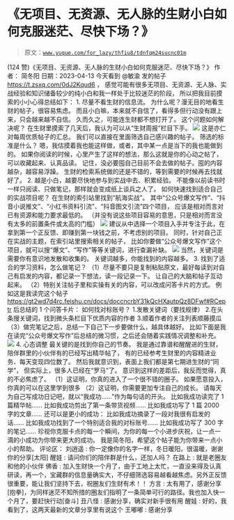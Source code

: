 # 《无项目、无资源、无人脉的生财小白如何克服迷茫、尽快下场？》

> 原文：[`www.yuque.com/for_lazy/thfiu8/tdnfqm24sucnc01m`](https://www.yuque.com/for_lazy/thfiu8/tdnfqm24sucnc01m)

<ne-h2 id="84eaded1" data-lake-id="84eaded1"><ne-heading-ext><ne-heading-anchor></ne-heading-anchor><ne-heading-fold></ne-heading-fold></ne-heading-ext><ne-heading-content><ne-text id="ud96f464c">(124 赞)《无项目、无资源、无人脉的生财小白如何克服迷茫、尽快下场？》</ne-text></ne-heading-content></ne-h2> <ne-p id="u5c974e8c" data-lake-id="u5c974e8c"><ne-text id="u71449245">作者： 简冬阳</ne-text></ne-p> <ne-p id="uc33f5136" data-lake-id="uc33f5136"><ne-text id="u0c2bfe84">日期：2023-04-13</ne-text></ne-p> <ne-p id="ufbb11c47" data-lake-id="ufbb11c47"><ne-text id="u82dba81a">今天看到 @敏渝 发的帖子 https://t.zsxq.com/0dJ2Kqud6 ，</ne-text></ne-p> <ne-p id="u432a95c1" data-lake-id="u432a95c1"><ne-text id="u8f8ecd7c">感觉可能有很多无项目、无资源、无人脉、实战经验和知识储备较少的纯小白和我一样处于比较迷茫的阶段，</ne-text></ne-p> <ne-p id="uf648e243" data-lake-id="uf648e243"><ne-text id="u334c1291">所以把我目前摸索的小小心得总结如下：</ne-text></ne-p> <ne-p id="u2130b213" data-lake-id="u2130b213"><ne-text id="u7a9c3cf1">1\. 尽量不看生财的信息流。</ne-text></ne-p> <ne-p id="ue29da393" data-lake-id="ue29da393"><ne-text id="ube7de05c">为什么呢？漫无目的地看生财的帖子，很容易焦虑。</ne-text></ne-p> <ne-p id="u599ef435" data-lake-id="u599ef435"><ne-text id="u2f760cb3">而且小白嘛，本来就不自信了，看得多但行动没有跟上来，只会越来越不自信。</ne-text></ne-p> <ne-p id="u888b4922" data-lake-id="u888b4922"><ne-text id="u163ddc1d">久而久之，可能连生财都不想打开了。</ne-text></ne-p> <ne-p id="ucca51172" data-lake-id="ucca51172"><ne-text id="u47f0f7cb">这个问题如何解决呢？</ne-text></ne-p> <ne-p id="ub0c81231" data-lake-id="ub0c81231"><ne-text id="u3f0e6880">在生财里摸索了几天后，我认为可以从“生财周报”栏目下手。</ne-text></ne-p> <ne-p id="u412070bb" data-lake-id="u412070bb"><ne-card data-card-name="image" data-card-type="inline" id="omzeO" data-event-boundary="card">![](img/623b9628a600956201c5933f02ff2a3c.png)</ne-card></ne-p> <ne-p id="u40e73f15" data-lake-id="u40e73f15"><ne-text id="ue34a0fd3">这是亦仁对每周优质帖子的汇总。</ne-text></ne-p> <ne-p id="u2073642c" data-lake-id="u2073642c"><ne-text id="u044c4ac7">我们可以直接在里面筛选自己感兴趣的帖子。</ne-text></ne-p> <ne-p id="u7094392e" data-lake-id="u7094392e"><ne-text id="uda1bc8f8">筛选的标准是什么？</ne-text></ne-p> <ne-p id="u9d45ee3e" data-lake-id="u9d45ee3e"><ne-text id="uf3c123e7" ne-bold="true">嗯，我估摸着我也能这样做，或者，其中某一点是当下的我也能做到的。</ne-text></ne-p> <ne-p id="u9aaf8779" data-lake-id="u9aaf8779"><ne-text id="u64925ed2">如果你阅读的时候，心里产生了这样的想法，那么这就是你的心动之帖了，可以收藏起来、认真品读。</ne-text></ne-p> <ne-p id="u82ec490a" data-lake-id="u82ec490a"><ne-text id="ue4699203">记住，没必要囤自己目前不会去做的帖子。囤的内容越杂，越容易浮躁。</ne-text></ne-p> <ne-p id="udfb74735" data-lake-id="udfb74735"><ne-text id="u4dd7ecf3">生财的检索系统做的还是不错的，等到需要的时候再去找就好了。</ne-text></ne-p> <ne-p id="u092530c0" data-lake-id="u092530c0"><ne-text id="u4405dd94">2\.</ne-text> <ne-text id="u99a32226" ne-bold="true">越是小白，越要尽快地参与到实战中去、积累经验。</ne-text></ne-p> <ne-p id="ue22e680b" data-lake-id="ue22e680b"><ne-text id="u370d3b50">不能像以前读书时一样只阅读、只做笔记，那样就会变成纸上谈兵之人了。</ne-text></ne-p> <ne-p id="u49050b8c" data-lake-id="u49050b8c"><ne-text id="u79f19124">如何快速找到适合自己的实战项目呢？</ne-text></ne-p> <ne-p id="u5098e38f" data-lake-id="u5098e38f"><ne-text id="ue0607b34">在生财的索引站里找到“航海实战”。</ne-text></ne-p> <ne-p id="u280de781" data-lake-id="u280de781"><ne-text id="u68a87cf8">其中“公众号爆文写作”、“抖音小说推文”、“小红书资料引流”、“抖音图文引流”四个项目，</ne-text></ne-p> <ne-p id="u17becd75" data-lake-id="u17becd75"><ne-text id="u44fba1f4">应该是相对而言对已有资源和能力要求最低的。</ne-text></ne-p> <ne-p id="u27feec6c" data-lake-id="u27feec6c"><ne-text id="ua97cf9ec">（并没有说这些项目容易的意思，只是相对而言没有太多的前置条件或太高的门槛）</ne-text></ne-p> <ne-p id="u4b3a58ec" data-lake-id="u4b3a58ec"><ne-card data-card-name="image" data-card-type="inline" id="LWJTb" data-event-boundary="card">![](img/baa22f750673d07fb6b6209815c7e511.png)</ne-card></ne-p> <ne-p id="udec3428c" data-lake-id="udec3428c"><ne-text id="u61048e86">建议从中选择一个项目入手并专注于此，</ne-text><ne-text id="u89a529e6" ne-bold="true">在拿到第一个正反馈、即赚到第一块钱之前，不考虑别的项目</ne-text><ne-text id="u3b7172f1">。</ne-text></ne-p> <ne-p id="u97141b81" data-lake-id="u97141b81"><ne-text id="u2de7dde4">同时，针对自己正在实战的主题，在索引站里搜索相关的帖子，</ne-text></ne-p> <ne-p id="uc9ced0e5" data-lake-id="uc9ced0e5"><ne-text id="ub1d28871">比如你要做“公众号爆文写作”这个项目，就可以搜“爆文”、“写作”等等关键词，进行查漏补缺。</ne-text></ne-p> <ne-p id="u8a415602" data-lake-id="u8a415602"><ne-card data-card-name="image" data-card-type="inline" id="GCwLA" data-event-boundary="card">![](img/3252986ed70aa0c658d2031da0c7e912.png)</ne-card></ne-p> <ne-p id="u7f76ca9a" data-lake-id="u7f76ca9a"><ne-text id="ud6049185">当然，关键词是需要你有意识地发散和收集的。</ne-text></ne-p> <ne-p id="u719d3db6" data-lake-id="u719d3db6"><ne-text id="uc0489624">关键词越多，你能找到的内容越多。</ne-text></ne-p> <ne-p id="ua38febf6" data-lake-id="ua38febf6"><ne-text id="uc421461f">3\. 找到了适合的学习资料，怎么做笔记？</ne-text></ne-p> <ne-p id="u733418e9" data-lake-id="u733418e9"><ne-text id="u3dccdd97">（1）尽量不要只是复制粘贴原文，最好每读到对自己有启发的内容，都记录一下想法，读一段记录一下。</ne-text></ne-p> <ne-p id="u1345d509" data-lake-id="u1345d509"><ne-text id="u272b2aec">让自己的大脑和帖子互动起来。</ne-text></ne-p> <ne-p id="uc5b82c07" data-lake-id="uc5b82c07"><ne-text id="u32a85a0b">（2）特别关注帖子里和实操有关的内容，可以改成问答卡片的方式。</ne-text></ne-p> <ne-p id="u8275e4bd" data-lake-id="u8275e4bd"><ne-text id="ue413f075">例如这是我读完这个帖子 https://gt2wd7d4rc.feishu.cn/docs/doccncrbY31kQcHXautpQz8DFwf#RCeptr 后总结的 1 个问答卡片：</ne-text></ne-p> <ne-p id="u754563b7" data-lake-id="u754563b7"><ne-text id="u35225714">如何找对标账号？</ne-text></ne-p> <ne-p id="u5b9b3543" data-lake-id="u5b9b3543"><ne-text id="uf5f8005b">1.发散关键词（要找规律） 2.在头条搜关键词，找到微头条栏目下优质内容的作者 3.顺着作者的关注列表顺藤摸瓜</ne-text></ne-p> <ne-p id="u0a7237b3" data-lake-id="u0a7237b3"><ne-text id="uf6caa75f">（3）做完笔记之后，总结一下自己下一步要做什么，越具体越好。</ne-text></ne-p> <ne-p id="ud59821e8" data-lake-id="ud59821e8"><ne-text id="u94d3be54">比如下面是我在读完“公众号爆文写作”后总结的微习惯，之后还会随着实践情况调整和补充。</ne-text></ne-p> <ne-p id="uc643c249" data-lake-id="uc643c249"><ne-card data-card-name="image" data-card-type="inline" id="viRtT" data-event-boundary="card">![](img/08fbb19e7386f8a2387d6e49093802ae.png)</ne-card></ne-p> <ne-p id="u370437c2" data-lake-id="u370437c2"><ne-text id="uaf0304a6">4\. 心态调整</ne-text></ne-p> <ne-p id="udd72e278" data-lake-id="udd72e278"><ne-text id="ufc4af856">最关键的是找到你自己的节奏。</ne-text></ne-p> <ne-p id="u71f57419" data-lake-id="u71f57419"><ne-text id="u140abda9">我是通过靠谱和醒醒进的生财，</ne-text></ne-p> <ne-p id="ua52904c7" data-lake-id="ua52904c7"><ne-text id="u1c5e32ac">陪伴群里的小伙伴有的已经写出精华帖了，</ne-text></ne-p> <ne-p id="u644af66f" data-lake-id="u644af66f"><ne-text id="u240587be">有的已经参考生财里的内容精进业务、每天变现四位数了。</ne-text></ne-p> <ne-p id="u7bb6d7cb" data-lake-id="u7bb6d7cb"><ne-text id="u3c354a1f">然后我就意识到，表面上我们都是第七期进生财的“同学”，</ne-text></ne-p> <ne-p id="u2bae6219" data-lake-id="u2bae6219"><ne-text id="u74ff5d69">但实际上，很多人已经在“罗马”了。</ne-text></ne-p> <ne-p id="uc3d08ab2" data-lake-id="uc3d08ab2"><ne-text id="u3bac538d">意识到这样的差距后，我反而觉得，真的不必焦虑了。</ne-text></ne-p> <ne-p id="u05b8eae1" data-lake-id="u05b8eae1"><ne-text id="u7430669e">（1）这证明，你真的进入了一个很不错的圈子。</ne-text></ne-p> <ne-p id="u42549871" data-lake-id="u42549871"><ne-text id="uc2bcccd8">如果愿意投入，你真的可以在这里学到很多</ne-text></ne-p> <ne-p id="ufa3404e5" data-lake-id="ufa3404e5"><ne-text id="u5c6d43a1">（2）这证明，你需要更加专注自己的成长。</ne-text></ne-p> <ne-p id="u4c4c5b26" data-lake-id="u4c4c5b26"><ne-text id="u7766fb2e" ne-bold="true">请每天为自己写成功日记吧，就以“我成功……”作为每句话的开头。</ne-text></ne-p> <ne-p id="u4de9b110" data-lake-id="u4de9b110"><ne-text id="ucd863ad6">比如我成功读完了 1 篇精华帖……</ne-text></ne-p> <ne-p id="u56ae13e4" data-lake-id="u56ae13e4"><ne-text id="u39fc6762">比如我成功剪出了第一条带货视频……</ne-text></ne-p> <ne-p id="u8ea3bf61" data-lake-id="u8ea3bf61"><ne-text id="uc0da51e9">比如我成功写了 1 篇 2000 字的文章……</ne-text></ne-p> <ne-p id="u5ad0b65e" data-lake-id="u5ad0b65e"><ne-text id="u1555785d">还可以是更小的成功：</ne-text></ne-p> <ne-p id="u55fed795" data-lake-id="u55fed795"><ne-text id="u5c979f4c">比如我成功摘录了一段对我很有启发的话……</ne-text></ne-p> <ne-p id="u5919c9c9" data-lake-id="u5919c9c9"><ne-text id="u553567e4">比如我成功找到了一个特别适合我的对标账号……</ne-text></ne-p> <ne-p id="u88f6d0eb" data-lake-id="u88f6d0eb"><ne-text id="u3a9ee09f">比如我成功写了 300 字的笔记……</ne-text></ne-p> <ne-p id="u6649b712" data-lake-id="u6649b712"><ne-text id="u8ba33e27" ne-bold="true">珍视你克服卡点的每一个瞬间，为你的每一个小进步庆祝，让一点一滴的小成功为你带来更大的成功。</ne-text></ne-p> <ne-p id="u3f498a69" data-lake-id="u3f498a69"><ne-text id="ub2f19ef0">我是简冬阳，希望这个帖子能为你带来一点小小的帮助。</ne-text></ne-p> <ne-hole id="uef70ab2c" data-lake-id="uef70ab2c"><ne-card data-card-name="hr" data-card-type="block" id="JSVKZ" data-event-boundary="card"><ne-p id="uc28afcaa" data-lake-id="uc28afcaa"><ne-text id="u3847e939">评论区：</ne-text></ne-p> <ne-p id="uad9c7d9e" data-lake-id="uad9c7d9e"><ne-text id="u9c8fb84b">刘逍遥 : 你一定像你的名字一样，冬日暖阳，很温暖，谢谢你的分享[太阳]</ne-text> <ne-text id="ud690fa23">醒娃 : 请问你们的陪伴群是什么，还加人吗？</ne-text> <ne-text id="u8cd83e71">在路上 : 就是老圈友和他的小伙伴</ne-text> <ne-text id="ud66fda4e">佛香 : 加入生财快一个月了，由于工地上太忙，一直没来得及认真研读，再一个，宝藏群的信息量确实大，不仔细筛选容易越看越焦虑。另外正反馈很重要，能让我们坚持下去，祝圈友们生财有术！！</ne-text> <ne-text id="ue0ecc981">方言 : 太有用了，感谢分享[抱拳]，为同样迷茫不知所措的圈友们指明了一条简单可行的路径。我也加入快一个月了，要赶快行动[奋斗]</ne-text> <ne-text id="u559eb6bf">丑八怪 : 感谢分享，确实对新手很有用</ne-text> <ne-text id="u8c4f538e">醒娃 : 好的，我看到了，这两天最新的文章分享里有说这个</ne-text> <ne-text id="u0ae226d6">王嘟嘟 : 感谢分享</ne-text></ne-p></ne-card></ne-hole>